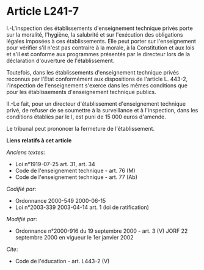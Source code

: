 # Article L241-7

I.-L'inspection des établissements d'enseignement technique privés porte sur la moralité, l'hygiène, la salubrité et sur
l'exécution des obligations légales imposées à ces établissements. Elle peut porter sur l'enseignement pour vérifier s'il
n'est pas contraire à la morale, à la Constitution et aux lois et s'il est conforme aux programmes présentés par le directeur
lors de la déclaration d'ouverture de l'établissement. 

Toutefois, dans les établissements d'enseignement technique privés reconnus par l'Etat conformément aux dispositions de
l'article L. 443-2, l'inspection de l'enseignement s'exerce dans les mêmes conditions que pour les établissements
d'enseignement technique publics. 

II.-Le fait, pour un directeur d'établissement d'enseignement technique privé, de refuser de se soumettre à la surveillance
et à l'inspection, dans les conditions établies par le I, est puni de 15 000 euros d'amende. 

Le tribunal peut prononcer la fermeture de l'établissement.

**Liens relatifs à cet article**

_Anciens textes_:

  - Loi n°1919-07-25 art. 31, art. 34
  - Code de l'enseignement technique - art. 76 (M)
  - Code de l'enseignement technique - art. 77 (Ab)

_Codifié par_:

  - Ordonnance 2000-549 2000-06-15
  - Loi n°2003-339 2003-04-14 art. 1 (loi de ratification)

_Modifié par_:

  - Ordonnance n°2000-916 du 19 septembre 2000 - art. 3 (V) JORF 22 septembre 2000 en vigueur le 1er janvier 2002

_Cite_:

  - Code de l'éducation - art. L443-2 (V)
